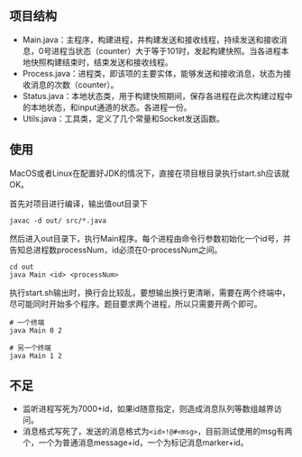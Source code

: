 ## 项目结构
- Main.java：主程序，构建进程，并构建发送和接收线程，持续发送和接收消息，0号进程当状态（counter）大于等于101时，发起构建快照。当各进程本地快照构建结束时，结束发送和接收线程。
- Process.java：进程类，即该项的主要实体，能够发送和接收消息，状态为接收消息的次数（counter）。
- Status.java：本地状态类，用于构建快照期间，保存各进程在此次构建过程中的本地状态，和input通道的状态。各进程一份。
- Utils.java：工具类，定义了几个常量和Socket发送函数。

## 使用
MacOS或者Linux在配置好JDK的情况下，直接在项目根目录执行start.sh应该就OK。

首先对项目进行编译，输出值out目录下
```shell script
javac -d out/ src/*.java
```

然后进入out目录下，执行Main程序。每个进程由命令行参数初始化一个id号，并告知总进程数processNum，id必须在0-processNum之间。
```shell script
cd out 
java Main <id> <processNum>
```

执行start.sh输出时，换行会比较乱，要想输出换行更清晰，需要在两个终端中，尽可能同时开始多个程序。题目要求两个进程，所以只需要开两个即可。
```shell script
# 一个终端
java Main 0 2

# 另一个终端
java Main 1 2
```


## 不足
- 监听进程写死为7000+id，如果id随意指定，则造成消息队列等数组越界访问。
- 消息格式写死了，发送的消息格式为`<id>!@#<msg>`，目前测试使用的msg有两个，一个为普通消息message+id，一个为标记消息marker+id。